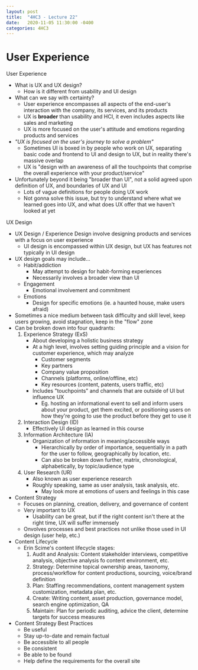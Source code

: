 ```yaml
---
layout: post
title:  "4HC3 - Lecture 22"
date:   2020-11-05 11:30:00 -0400
categories: 4HC3
---
```


User Experience
===

User Experience
- What is UX and UX design?
    - How is it different from usability and UI design
- What can we say with certainty?
    - User experience encompasses all aspects of the end-user's interaction with the company, its services, and its products
    - UX is **broader** than usability and HCI, it even includes aspects like sales and marketing
    - UX is more focused on the user's attitude and emotions regarding products and services
- *"UX is focused on the user's journey to solve a problem"*
    - Sometimes UI is boxed in by people who work on UX, separating basic code and frontend to UI and design to UX, but in reality there's massive overlap
    - UX is "design with an awareness of all the touchpoints that comprise the overall experience with your product/service"
- Unfortunately beyond it being "broader than UI", not a solid agreed upon definition of UX, and boundaries of UX and UI
    - Lots of vague definitions for people doing UX work
    - Not gonna solve this issue, but try to understand where what we learned goes into UX, and what does UX offer that we haven't looked at yet

UX Design
- UX Design / Experience Design involve designing products and services with a focus on user experience
    - UI design is encompassed within UX design, but UX has features not typically in UI design
- UX design goals may include...
    - Habit/addiction
        - May attempt to design for habit-forming experiences
        - Necessarily involves a broader view than UI
    - Engagement
        - Emotional involvement and commitment
    - Emotions
        - Design for specific emotions (ie. a haunted house, make users afraid)
- Sometimes a nice medium between task difficulty and skill level, keep users growing, avoid stagnation, keep in the "flow" zone
- Can be broken down into four quadrants:
    1. Experience Strategy (ExS)
        - About developing a holistic business strategy
        - At a high level, involves setting guiding principle and a vision for customer experience, which may analyze
            - Customer segments
            - Key partners
            - Company value proposition
            - Channels (platforms, online/offline, etc)
            - Key resources (content, patents, users traffic, etc)
        - Includes "touchpoints" and channels that are outside of UI but influence UX
            - Eg. hosting an informational event to sell and inform users about your product, get them excited, or positioning users on how they're going to use the product before they get to use it
    2. Interaction Design (ID)
        - Effectively UI design as learned in this course
    3. Information Architecture (IA)
        - Organization of information in meaning/accessible ways
            - Hierarchically by order of importance, sequentially in a path for the user to follow, geographically by location, etc.
            - Can also be broken down further, matrix, chronological, alphabetically, by topic/audience type
    4. User Research (UR)
        - Also known as user experience research
        - Roughly speaking, same as user analysis, task analysis, etc.
            - May look more at emotions of users and feelings in this case
- Content Strategy
    - Focuses on planning, creation, delivery, and governance of content
    - Very important to UX
        - Usability can be great, but if the right content isn't there at the right time, UX will suffer immensely
    - Onvolves processes and best practices not unlike those used in UI design (user help, etc.)
- Content Lifecycle
    - Erin Scime's content lifecycle stages:
        1. Audit and Analysis: Content stakeholder interviews, competitive analysis, objective analysis fo content environment, etc.
        2. Strategy: Determine topical ownership areas, taxonomy, process/workflow for content productions, sourcing, voice/brand definition
        3. Plan: Staffing recommendations, content management system customization, metadata plan, etc.
        4. Create: Writing content, asset production, governance model, search engine optimization, QA
        5. Maintain: Plan for periodic auditing, advice the client, determine targets for success measures
- Content Strategy Best Practices
    - Be useful
    - Stay up-to-date and remain factual
    - Be accessible to all people
    - Be consistent
    - Be able to be found
    - Help define the requirements for the overall site